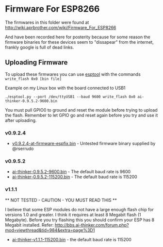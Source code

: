 # Firmware For ESP8266

The firmwares in this folder were found at http://wiki.aprbrother.com/wiki/Firmware_For_ESP8266

And have been recorded here for posterity because for some reason the firmware binaries for these devices seem to "dissapear" from the internet, frankly google is full of dead links.

## Uploading Firmware

To upload these firmwares you can use [esptool](https://github.com/themadinventor/esptool) with the commands `write_flash 0x0 [bin file]`

Example on my Linux box with the board connected to USB1

    ./esptool.py --port /dev/ttyUSB1 --baud 9600 write_flash 0x0 ai-thinker-0.9.5.2-9600.bin 

You must pull GPIO0 to ground and reset the module before trying to upload the flash.  Remember to let GPIO go and reset again before you try and use it after uploading.

### v0.9.2.4

* [v0.9.2.4-at-firmware-espfix.bin](https://cdn.rawgit.com/sleemanj/ESP8266_Simple/master/firmware/v0.9.2.4-at-firmware-espfix.bin) - Untested firmware binary supplied by @rserrudo

### v0.9.5.2

* [ai-thinker-0.9.5.2-9600.bin](https://cdn.rawgit.com/sleemanj/ESP8266_Simple/master/firmware/ai-thinker-0.9.5.2-9600.bin) - The default baud rate is 9600
* [ai-thinker-0.9.5.2-115200.bin](https://cdn.rawgit.com/sleemanj/ESP8266_Simple/master/firmware/ai-thinker-0.9.5.2-115200.bin) - The default baud rate is 115200


### v1.1.1

** NOT TESTED - CAUTION - YOU MUST READ THIS **

I believe that some ESP modules do not have a large enough flash chip for versions 1.0 and greater.  I think it requires at least 8 Megabit flash (1 Megabyte).  Before you try flashing this you should confirm your ESP has 8 Megabit installed. Refer: http://bbs.ai-thinker.com/forum.php?mod=viewthread&tid=984&extra=page%3D1

* [ai-thinker-v1.1.1-115200.bin](https://cdn.rawgit.com/sleemanj/ESP8266_Simple/master/firmware/ai-thinker-v1.1.1-115200.bin) - the default baud rate is 115200
